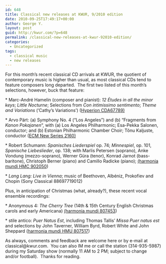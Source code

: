 ```yaml
---
id: 648
title: Classical new releases at KWUR, 9/2010 edition
date: 2010-09-25T17:49:17+00:00
author: George Y.
layout: post
guid: http://kwur.com/?p=648
permalink: /classical-new-releases-at-kwur-92010-edition/
categories:
  - Uncategorized
tags:
  - classical music
  - new releases
---
```

<div class="pf-content">
  <p>
    For this month&#8217;s recent classical CD arrivals at KWUR, the quotient of contemporary music is higher than usual, as most classical CDs tend to feature composers long departed.  The first two listed of this month&#8217;s selections, however, buck that feature:
  </p>
  
  <p>
    * Marc-André Hamelin (composer and pianist): <em>12 Études in all the minor keys</em>; <em>Little Nocturne</em>; Selections from <em>Con intimissimo sentimento</em>; <em>Theme and Variations</em> (&#8216;Cathy&#8217;s Variations&#8217;) (<a title="Hyperion CDA67789" href="http://www.hyperion-records.co.uk/al.asp?al=CDA67789" target="_blank">Hyperion CDA67789)</a>
  </p>
  
  <p>
    * Arvo Pärt: (a) Symphony No. 4 (&#8220;Los Angeles&#8221;) and (b) &#8220;Fragments from <em>Kanon Pokajanen</em>&#8220;, with (a) Los Angeles Philharmonic; Esa-Pekka Salonen, conductor; and (b) Estonian Philharmonic Chamber Choir; Tõnu Kaljuste, conductor (<a title="ECM New Series 2160" href="http://www.ecmrecords.com/Catalogue/New_Series/2100/2160.php" target="_blank">ECM New Series 2160)</a>
  </p>
  
  <p>
    * Robert Schumann: <em>Spanisches Liederspiel</em> op. 74; <em>Minnespiel</em>, op. 101, <em>Spanische Liebeslieder</em>, op. 138; with Marlis Petersen (soprano), Anke Vondung (mezzo-soprano), Werner Güra (tenor), Konrad Jarnot (bass-baritone), Christoph Berner (piano) and Camillo Radicke (piano); <a title="harmonua mundi HMC 902050" href="http://www.harmoniamundi.com/#/albums?id=1559" target="_blank">(harmonia mundi HMC 902050</a>)
  </p>
  
  <p>
    * <em>Lang Lang: Live in Vienna</em>; music of Beethoven, Albéniz, Prokofiev and Chopin (Sony Classical 88697719012)
  </p>
  
  <p>
    Plus, in anticipation of Christmas (what, already?), these recent vocal ensemble recordings:
  </p>
  
  <p>
    * Anonymous 4: <em>The Cherry Tree</em> (14th & 15th Century English Christmas carols and early Americana) <a title="harmonia mundi 807453" href="http://www.harmoniamundi.com/#/albums?id=1562">(harmonia mundi 807453</a>)
  </p>
  
  <p>
    * stile antico: <em>Puer Natus Est</em>, including Thomas Tallis&#8217; <em>Missa Puer natus est</em> and selections by John Taverner, William Byrd, Robert White and John Sheppard (<a title="harmonia mundi 807157" href="http://www.harmoniamundi.com/#/albums?id=1561" target="_blank">harmonia mundi HMU 807517</a>)
  </p>
  
  <p>
    As always, comments and feedback are welcome here or by e-mail at classical@kwur.com.  You can also IM me or call the station (314-935-5987) during my Saturday show (normally 11 AM to 2 PM; subject to change and/or football).  Thanks for reading.
  </p>
</div>